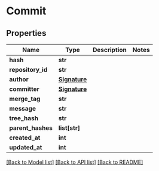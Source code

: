 # Commit

## Properties
Name | Type | Description | Notes
------------ | ------------- | ------------- | -------------
**hash** | **str** |  | 
**repository_id** | **str** |  | 
**author** | [**Signature**](Signature.md) |  | 
**committer** | [**Signature**](Signature.md) |  | 
**merge_tag** | **str** |  | 
**message** | **str** |  | 
**tree_hash** | **str** |  | 
**parent_hashes** | **list[str]** |  | 
**created_at** | **int** |  | 
**updated_at** | **int** |  | 

[[Back to Model list]](../README.md#documentation-for-models) [[Back to API list]](../README.md#documentation-for-api-endpoints) [[Back to README]](../README.md)

